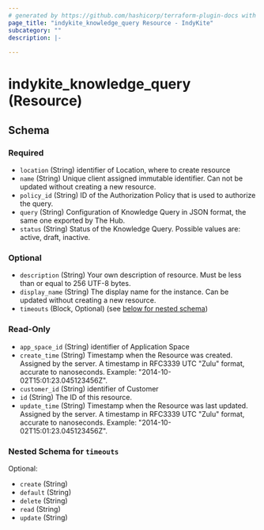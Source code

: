 ```yaml
---
# generated by https://github.com/hashicorp/terraform-plugin-docs with custom templates
page_title: "indykite_knowledge_query Resource - IndyKite"
subcategory: ""
description: |-
  
---
```


# indykite_knowledge_query (Resource)





<!-- schema generated by tfplugindocs -->
## Schema

### Required

- `location` (String) identifier of Location, where to create resource
- `name` (String) Unique client assigned immutable identifier. Can not be updated without creating a new resource.
- `policy_id` (String) ID of the Authorization Policy that is used to authorize the query.
- `query` (String) Configuration of Knowledge Query in JSON format, the same one exported by The Hub.
- `status` (String) Status of the Knowledge Query. Possible values are: active, draft, inactive.

### Optional

- `description` (String) Your own description of resource. Must be less than or equal to 256 UTF-8 bytes.
- `display_name` (String) The display name for the instance. Can be updated without creating a new resource.
- `timeouts` (Block, Optional) (see [below for nested schema](#nestedblock--timeouts))

### Read-Only

- `app_space_id` (String) identifier of Application Space
- `create_time` (String) Timestamp when the Resource was created. Assigned by the server. A timestamp in RFC3339 UTC "Zulu" format, accurate to nanoseconds. Example: "2014-10-02T15:01:23.045123456Z".
- `customer_id` (String) identifier of Customer
- `id` (String) The ID of this resource.
- `update_time` (String) Timestamp when the Resource was last updated. Assigned by the server. A timestamp in RFC3339 UTC "Zulu" format, accurate to nanoseconds. Example: "2014-10-02T15:01:23.045123456Z".

<a id="nestedblock--timeouts"></a>
### Nested Schema for `timeouts`

Optional:

- `create` (String)
- `default` (String)
- `delete` (String)
- `read` (String)
- `update` (String)


